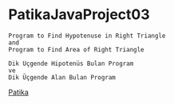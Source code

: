# PatikaJavaProject03
```
Program to Find Hypotenuse in Right Triangle 
and 
Program to Find Area of Right Triangle
```

```
Dik Üçgende Hipotenüs Bulan Program
ve 
Dik Üçgende Alan Bulan Program
```
[Patika](https://www.patika.dev)

